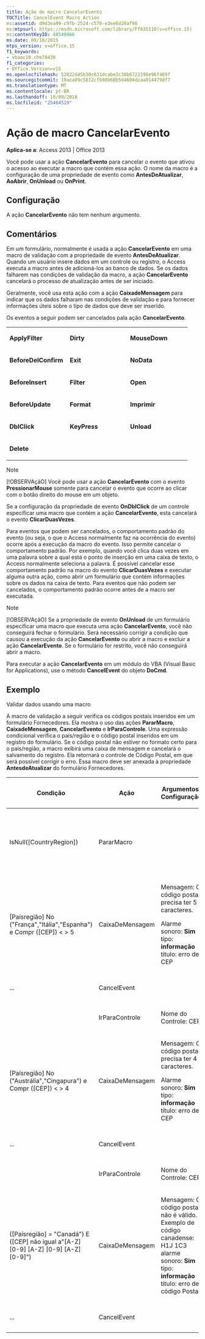```yaml
---
title: Ação de macro CancelarEvento
TOCTitle: CancelEvent Macro Action
ms:assetid: d9d3ea99-c9fb-2524-c570-e3ee6d20af98
ms:mtpsurl: https://msdn.microsoft.com/library/Ff835110(v=office.15)
ms:contentKeyID: 48548066
ms.date: 09/18/2015
mtps_version: v=office.15
f1_keywords:
- vbaac10.chm78430
f1_categories:
- Office.Version=v15
ms.openlocfilehash: 52822d45b30c631dcabe3c38b6722398e96f489f
ms.sourcegitcommit: 19aca09c5812cfb98b68b5d4604dcaa814479df7
ms.translationtype: MT
ms.contentlocale: pt-BR
ms.lasthandoff: 10/09/2018
ms.locfileid: "25464519"
---
```

# <a name="cancelevent-macro-action"></a>Ação de macro CancelarEvento


**Aplica-se a**: Access 2013 | Office 2013


Você pode usar a ação **CancelarEvento** para cancelar o evento que ativou o acesso ao executar a macro que contém essa ação. O nome da macro é a configuração de uma propriedade de evento como **AntesDeAtualizar**, **AoAbrir**, **OnUnload** ou **OnPrint**.

## <a name="setting"></a>Configuração

A ação **CancelarEvento** não tem nenhum argumento.

## <a name="remarks"></a>Comentários

Em um formulário, normalmente é usada a ação **CancelarEvento** em uma macro de validação com a propriedade de evento **AntesDeAtualizar**. Quando um usuário insere dados em um controle ou registro, o Access executa a macro antes de adicioná-los ao banco de dados. Se os dados falharem nas condições de validação da macro, a ação **CancelarEvento** cancelará o processo de atualização antes de ser iniciado.

Geralmente, você usa esta ação com a ação **CaixadeMensagem** para indicar que os dados falharam nas condições de validação e para fornecer informações úteis sobre o tipo de dados que deve ser inserido.

Os eventos a seguir podem ser cancelados pala ação **CancelarEvento**.

<table>
<colgroup>
<col style="width: 33%" />
<col style="width: 33%" />
<col style="width: 33%" />
</colgroup>
<tbody>
<tr class="odd">
<td><p><strong>ApplyFilter</strong></p></td>
<td><p><strong>Dirty</strong></p></td>
<td><p><strong>MouseDown</strong></p></td>
</tr>
<tr class="even">
<td><p><strong>BeforeDelConfirm</strong></p></td>
<td><p><strong>Exit</strong></p></td>
<td><p><strong>NoData</strong></p></td>
</tr>
<tr class="odd">
<td><p><strong>BeforeInsert</strong></p></td>
<td><p><strong>Filter</strong></p></td>
<td><p><strong>Open</strong></p></td>
</tr>
<tr class="even">
<td><p><strong>BeforeUpdate</strong></p></td>
<td><p><strong>Format</strong></p></td>
<td><p><strong>Imprimir</strong></p></td>
</tr>
<tr class="odd">
<td><p><strong>DblClick</strong></p></td>
<td><p><strong>KeyPress</strong></p></td>
<td><p><strong>Unload</strong></p></td>
</tr>
<tr class="even">
<td><p><strong>Delete</strong></p></td>
<td><p></p></td>
<td><p></p></td>
</tr>
</tbody>
</table>



> [!NOTE]
> <P>[!OBSERVAçãO] Você pode usar a ação <STRONG>CancelarEvento</STRONG> com o evento <STRONG>PressionarMouse</STRONG> somente para cancelar o evento que ocorre ao clicar com o botão direito do mouse em um objeto.</P>



Se a configuração da propriedade de evento **OnDblClick** de um controle especificar uma macro que contém a ação **CancelarEvento**, esta cancelará o evento **ClicarDuasVezes**.

Para eventos que podem ser cancelados, o comportamento padrão do evento (ou seja, o que o Access normalmente faz na ocorrência do evento) ocorre após a execução da macro do evento. Isso permite cancelar o comportamento padrão. Por exemplo, quando você clica duas vezes em uma palavra sobre a qual está o ponto de inserção em uma caixa de texto, o Access normalmente seleciona a palavra. É possível cancelar esse comportamento padrão na macro do evento **ClicarDuasVezes** e executar alguma outra ação, como abrir um formulário que contém informações sobre os dados na caixa de texto. Para eventos que não podem ser cancelados, o comportamento padrão ocorre antes de a macro ser executada.


> [!NOTE]
> <P>[!OBSERVAçãO] Se a propriedade de evento <STRONG>OnUnload</STRONG> de um formulário especificar uma macro que executa uma ação <STRONG>CancelarEvento</STRONG>, você não conseguirá fechar o formulário. Será necessário corrigir a condição que causou a execução da ação <STRONG>CancelarEvento</STRONG> ou abrir a macro e excluir a ação <STRONG>CancelarEvento</STRONG>. Se o formulário for restrito, você não conseguirá abrir a macro.</P>



Para executar a ação **CancelarEvento** em um módulo do VBA (Visual Basic for Applications), use o método **CancelEvent** do objeto **DoCmd**.

## <a name="example"></a>Exemplo

 Validar dados usando uma macro

A macro de validação a seguir verifica os códigos postais inseridos em um formulário Fornecedores. Ela mostra o uso das ações **PararMacro**, **CaixadeMensagem**, **CancelarEvento** e **IrParaControle**. Uma expressão condicional verifica o país/região e o código postal inseridos em um registro do formulário. Se o código postal não estiver no formato certo para o país/região, a macro exibirá uma caixa de mensagem e cancelará o salvamento do registro. Ela retornará o controle de Código Postal, em que será possível corrigir o erro. Essa macro deve ser anexada à propriedade **AntesdeAtualizar** do formulário Fornecedores.

<table>
<colgroup>
<col style="width: 25%" />
<col style="width: 25%" />
<col style="width: 25%" />
<col style="width: 25%" />
</colgroup>
<thead>
<tr class="header">
<th><p>Condição</p></th>
<th><p>Ação</p></th>
<th><p>Argumentos: Configuração</p></th>
<th><p>Comentário</p></th>
</tr>
</thead>
<tbody>
<tr class="odd">
<td><p>IsNull([CountryRegion])</p></td>
<td><p>PararMacro</p></td>
<td><p></p></td>
<td><p>Se PaísRegião for <strong>Nulo</strong>, o código postal não poderá ser validado.</p></td>
</tr>
<tr class="even">
<td><p>[Paísregião] No (&quot;França&quot;,&quot;Itália&quot;,&quot;Espanha&quot;) e Compr ([CEP]) &lt; &gt; 5</p></td>
<td><p>CaixaDeMensagem</p></td>
<td><p>Mensagem: O código postal precisa ter 5 caracteres. 

 Alarme sonoro: <strong>Sim</strong> tipo: <strong>informação</strong> título: erro de CEP</p></td>
<td><p>Se o código postal não tiver 5 caracteres, exiba uma mensagem.</p></td>
</tr>
<tr class="odd">
<td><p>...</p></td>
<td><p>CancelEvent</p></td>
<td><p></p></td>
<td><p>Cancele o evento.</p></td>
</tr>
<tr class="even">
<td><p></p></td>
<td><p>IrParaControle</p></td>
<td><p>Nome do Controle: CEP</p></td>
<td><p></p></td>
</tr>
<tr class="odd">
<td><p>[Paísregião] No (&quot;Austrália&quot;,&quot;Cingapura&quot;) e Compr ([CEP]) &lt; &gt; 4</p></td>
<td><p>CaixaDeMensagem</p></td>
<td><p>Mensagem: O código postal precisa ter 4 caracteres. 

 Alarme sonoro: <strong>Sim</strong> tipo: <strong>informação</strong> título: erro de CEP</p></td>
<td><p>Se o código postal não tiver 4 caracteres, exiba uma mensagem.</p></td>
</tr>
<tr class="even">
<td><p>...</p></td>
<td><p>CancelEvent</p></td>
<td><p></p></td>
<td><p>Cancele o evento.</p></td>
</tr>
<tr class="odd">
<td><p></p></td>
<td><p>IrParaControle</p></td>
<td><p>Nome do Controle: CEP</p></td>
<td><p></p></td>
</tr>
<tr class="even">
<td><p>([Paísregião] = &quot;Canadá&quot;) E ([CEP] não igual a&quot;[A-Z] [0-9] [A-Z] [0-9] [A-Z] [0-9]&quot;)</p></td>
<td><p>CaixaDeMensagem</p></td>
<td><p>Mensagem: O código postal não é válido. Exemplo de código canadense: H1J 1C3 alarme sonoro: <strong>Sim</strong> tipo: <strong>informação</strong> título: erro de código Postal</p></td>
<td><p>Se o código postal não estiver correto para Canadá, exiba uma mensagem. (Exemplo de código de Canadá: H1J 1C3)</p></td>
</tr>
<tr class="odd">
<td><p>...</p></td>
<td><p>CancelEvent</p></td>
<td><p></p></td>
<td><p>Cancele o evento.</p></td>
</tr>
</tbody>
</table>

